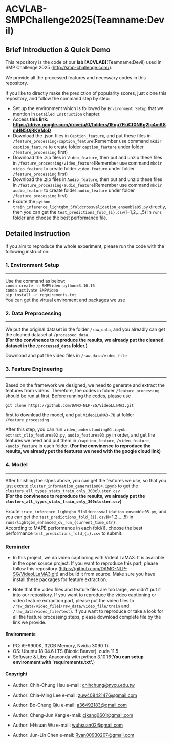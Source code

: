 # ACVLAB-SMPChallenge2025(Teamname:Devil)


## Brief Introduction & Quick Demo

This repository is the code of our **lab [ACVLAB]**(Teamname:Devil) used in SMP Challenge 2025 (http://smp-challenge.com/).

We provide all the processed features and necessary codes in this repository.

If you like to directly make the prediction of popularity scores, just clone this repository, and follow the command step by step:  
- Set up the environment which is followed by `Environment Setup` that we mention in `Detailed Instruction` chapter.
- Access **this link: https://drive.google.com/drive/u/0/folders/1Equ7FkiCf0NKg2lp4mK8mHN5OjRKVMoD**
- Download the .json files in `Caption_feature`, and put these files in `/feature_processing/caption_feature`(Remember use command `mkdir caption_feature` to create folder `caption_feature` under folder `/feature_processing` first)
- Download the .zip files in `Video_feature`, then put and unzip these files in `/feature_processing/video_feature`(Remember use command `mkdir video_feature` to create folder `video_feature` under folder `/feature_processing` first)
- Download the .zip files in `Audio_feature`, then put and unzip these files in `/feature_processing/audio_feature`(Remember use command `mkdir audio_feature` to create folder `audio_feature` under folder `/feature_processing` first)
- Excute the `python train_inference_lightgbm_5foldcrossvalidation_ensemble05.py` directly, then you can get the `test_predictions_fold_{i}.csv`(i=1,2,...,5) in `runs` folder and choose the best performance file. 

## Detailed Instruction

If you aim to reproduce the whole experiment, please run the code with the following instruction:

### 1. Environment Setup
---
Use the command as below:  
`conda create -n SMPVideo python=3.10.16`  
`conda activate SMPVideo`  
`pip install -r requirements.txt`  
You can get the virtual enviroment and packages we use


### 2. Data Preprocessing
---
We put the original dataset in the folder `/raw_data`, and you alreadly can get the cleaned dataset at `/processed_data`.  
**(For the convinence to reproduce the results, we already put the cleaned dataset in the `/processed_data` folder.)**  

Download and put the video files in `/raw_data/video_file`

### 3. Feature Engineering
---
Based on the framework we designed, we need to generate and extract the features from videos. Therefore, the codes in folder `/feature_processing` should be run at first. Before running the codes, please use 

`git clone https://github.com/DAMO-NLP-SG/VideoLLaMA3.git`  

first to download the model, and put `VideoLLaMA3-7B` at folder `/feature_processing`  

After this step, you can run `video_understanding01.ipynb`. `extract_clip_features02.py`, `audio_features03.py` in order, and get the features we need and put them in `/caption_feature`, `/video_feature`, `/audio_feature` in each folder.
**(For the convinence to reproduce the results, we already put the features we need with the google cloud link)**  


### 4. Model
---
After finishing the stpes above, you can get the features we use, so that you just excute `cluster_information_generation04.ipynb` to get the `clusters_all_types_stats_train_only_300cluster.csv`  
**(For the convinence to reproduce the results, we already put the `clusters_all_types_stats_train_only_300cluster.csv`)**  

Excute `train_inference_lightgbm_5foldcrossvalidation_ensemble05.py`, and you can get the `test_predictions_fold_{i}.csv`(i=1,2,...,5) in `runs/lightgbm_enhanced_cv_run_{current_time_str}`.  
According to MAPE performance in each fold{i}, choose the best performance `test_predictions_fold_{i}.csv` to submit.  

### Reminder

- In this project, we do video captioning with VideoLLaMA3. It is available in the open source project. If you want to reproduce this part, please follow this repository (https://github.com/DAMO-NLP-SG/VideoLLaMA3.git) and build it from source. Make sure you have install these packages for feature extraction.

- Note that the video files and feature files are too large, we didn't put it into our repository. If you want to reproduce the video captioning or video feature extraction part, please put the video files to `/raw_data/video_file`(`/raw_data/video_file/train` and `/raw_data/video_file/test`). If you want to reproduce or take a look for all the feature processing steps, please download complete file by the link we provide.

#### Environments
- PC: i9-9900K, 32GB Memory, Nvidia 3090 Ti.
- OS: Ubuntu 18.04.6 LTS (Bionic Beaver), cuda 11.5
- Software & Libs: Anaconda with python 3.10.16(**You can setup environment with 'requirements.txt'.**)

#### Copyright
- Author: Chih-Chung Hsu
e-mail: chihchung@nycu.edu.tw

- Author: Chia-Ming Lee
e-mail: zuw408421476@gmail.com

- Author: Bo-Cheng Qiu
e-mail: a36492183@gmail.com

- Author: Cheng-Jun Kang
e-mail: cjkang0601@gmail.com

- Author: I-Hsuan Wu
e-mail: wuhsuan02@gmail.com

- Author: Jun-Lin Chen
e-mail: Ryan00930207@gmail.com
